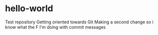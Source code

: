 # hello-world
Test repository
Getting oriented towards Git
Making a second change so i know what the F I'm doing with commit messages
